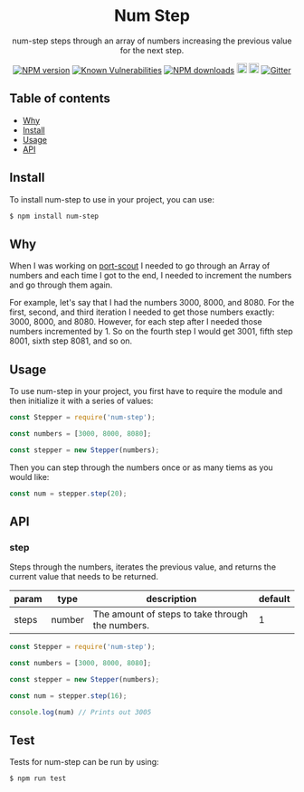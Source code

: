 <div align="center">

# Num Step

num-step steps through an array of numbers increasing the previous value for the next step.

</div>

<div align="center">

[![NPM version](https://img.shields.io/npm/v/num-step.svg?style=flat)](https://www.npmjs.com/package/num-step)
[![Known Vulnerabilities](https://snyk.io/test/github/robertcorponoi/num-step/badge.svg)](https://snyk.io/test/github/robertcorponoi/num-step)
[![NPM downloads](https://img.shields.io/npm/dm/num-step.svg?style=flat)](https://www.npmjs.com/package/num-step)
<a href="https://badge.fury.io/js/num-step"><img src="https://img.shields.io/github/issues/robertcorponoi/num-step.svg" alt="issues" height="18"></a>
<a href="https://badge.fury.io/js/num-step"><img src="https://img.shields.io/github/license/robertcorponoi/num-step.svg" alt="license" height="18"></a>
[![Gitter](https://badges.gitter.im/gitterHQ/gitter.svg)](https://gitter.im/robertcorponoi)

</div>

## **Table of contents**

- [Why](#why)
- [Install](#install)
- [Usage](#usage)
- [API](#api)

## **Install**

To install num-step to use in your project, you can use:

```bash
$ npm install num-step
```

## **Why**

When I was working on [port-scout](https://github.com/robertcorponoi/port-scout) I needed to go through an Array of numbers and each time I got to the end, I needed to increment the numbers and go through them again.

For example, let's say that I had the numbers 3000, 8000, and 8080. For the first, second, and third iteration I needed to get those numbers exactly: 3000, 8000, and 8080. However, for each step after I needed those numbers incremented by 1. So on the fourth step I would get 3001, fifth step 8001, sixth step 8081, and so on.

## **Usage**

To use num-step in your project, you first have to require the module and then initialize it with a series of values:

```js
const Stepper = require('num-step');

const numbers = [3000, 8000, 8080];

const stepper = new Stepper(numbers);
```
Then you can step through the numbers once or as many tiems as you would like:

```js
const num = stepper.step(20);
```

## **API**

### **step**

Steps through the numbers, iterates the previous value, and returns the current value that needs to be returned.

| param 	| type   	| description                                      	| default 	|
|-------	|--------	|--------------------------------------------------	|---------	|
| steps 	| number 	| The amount of steps to take through the numbers. 	| 1       	|

```js
const Stepper = require('num-step');

const numbers = [3000, 8000, 8080];

const stepper = new Stepper(numbers);

const num = stepper.step(16);

console.log(num) // Prints out 3005
```

## **Test**

Tests for num-step can be run by using:

```bash
$ npm run test
```